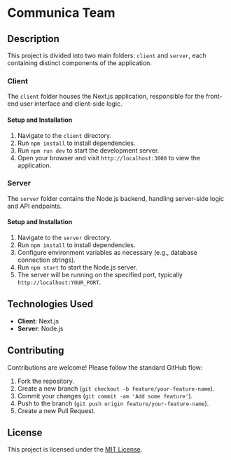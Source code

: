 # Communica Team

## Description

This project is divided into two main folders: `client` and `server`, each containing distinct components of the application.

### Client

The `client` folder houses the Next.js application, responsible for the front-end user interface and client-side logic.

#### Setup and Installation

1. Navigate to the `client` directory.
2. Run `npm install` to install dependencies.
3. Run `npm run dev` to start the development server.
4. Open your browser and visit `http://localhost:3000` to view the application.

### Server

The `server` folder contains the Node.js backend, handling server-side logic and API endpoints.

#### Setup and Installation

1. Navigate to the `server` directory.
2. Run `npm install` to install dependencies.
3. Configure environment variables as necessary (e.g., database connection strings).
4. Run `npm start` to start the Node.js server.
5. The server will be running on the specified port, typically `http://localhost:YOUR_PORT`.

## Technologies Used

- **Client**: Next.js
- **Server**: Node.js

## Contributing

Contributions are welcome! Please follow the standard GitHub flow:

1. Fork the repository.
2. Create a new branch (`git checkout -b feature/your-feature-name`).
3. Commit your changes (`git commit -am 'Add some feature'`).
4. Push to the branch (`git push origin feature/your-feature-name`).
5. Create a new Pull Request.

## License

This project is licensed under the [MIT License](LICENSE).

